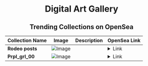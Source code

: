 <div align="center">

# Digital Art Gallery

## Trending Collections on OpenSea

| Collection Name                       | Image                                                                                     | Description                       | OpenSea Link                                                                                          |
|---------------------------------------|-------------------------------------------------------------------------------------------|-----------------------------------|--------------------------------------------------------------------------------------------------------|
| **Rodeo posts** | ![Image](https://i.seadn.io/s/raw/files/260db27145673793ec93971fb2f5cc44.jpg?w=500&auto=format?w=200&auto=format) |  | <details><summary>Link</summary>[Rodeo posts](https://opensea.io/collection/rodeo-posts-13687)</details> |
| **Prpl_grl_00** | ![Image](https://i.seadn.io/s/raw/files/36e16df85bd23172888c9189979d8283.jpg?w=500&auto=format?w=200&auto=format) |  | <details><summary>Link</summary>[Prpl_grl_00](https://opensea.io/collection/prpl-grl-00)</details> |

</div>